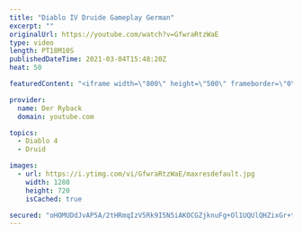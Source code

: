 ```yaml
---
title: "Diablo IV Druide Gameplay German"
excerpt: ""
originalUrl: https://youtube.com/watch?v=GfwraRtzWaE
type: video
length: PT18M10S
publishedDateTime: 2021-03-04T15:48:20Z
heat: 50

featuredContent: "<iframe width=\"800\" height=\"500\" frameborder=\"0\" src=\"https://www.youtube.com/embed/GfwraRtzWaE\" allow=\"accelerometer; autoplay; encrypted-media; gyroscope; picture-in-picture\" allowfullscreen></iframe>"

provider:
  name: Der Ryback
  domain: youtube.com

topics:
  - Diablo 4
  - Druid

images:
  - url: https://i.ytimg.com/vi/GfwraRtzWaE/maxresdefault.jpg
    width: 1280
    height: 720
    isCached: true

secured: "oHOMUDdJvAP5A/2tHRmqIzV5Rk9I5N5iAKOCGZjknuFg+Ol1UQUlQHZixGr+txHzxABYGfrY1AQSqYzrd1QZckeAH1LH8/u2ZepUOj8t3YFJNQmPUrUO1NodX9jG/xqRNl3ZrGtLIyV7s9dZ7KGbM7l1ecRdP/drC8soxQ/JBOhj0klZXUrEpRng1lbxH6ATnVKo1aPQKquMVvnjiOcIXiJ28vIYTI63ZLIK1EsuXryxaZX5fBuVMCuGM3tr/vqEsWz7bJ0iB5fYEeJI0ZCP91ZBz7uCqZYOdceZv4ANKimn8h9iyDaP5Ndqq/H2TeAM6JEcYgpcX+CwKUVKTwPMZrIG+zWue3847M1K3MiEcLIxTKukQd1Hp5348pSYp54ppsMnHrEvwgSsxa7blG1CaJnfR/0tKNSbNNW8dHXWTwA=;PznHSjpCH5cmkpPVNvAp1Q=="
---
```


